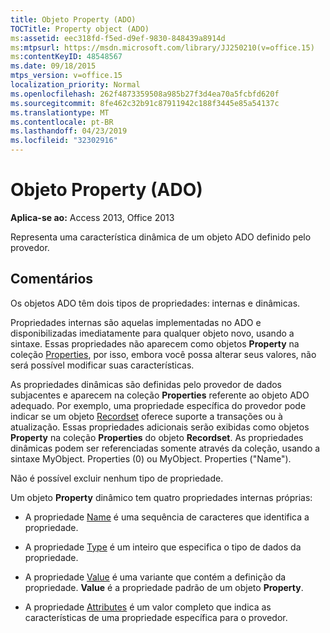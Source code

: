 ```yaml
---
title: Objeto Property (ADO)
TOCTitle: Property object (ADO)
ms:assetid: eec318fd-f5ed-d9ef-9830-848439a8914d
ms:mtpsurl: https://msdn.microsoft.com/library/JJ250210(v=office.15)
ms:contentKeyID: 48548567
ms.date: 09/18/2015
mtps_version: v=office.15
localization_priority: Normal
ms.openlocfilehash: 262f4873359508a985b27f3d4ea70a5fcbfd620f
ms.sourcegitcommit: 8fe462c32b91c87911942c188f3445e85a54137c
ms.translationtype: MT
ms.contentlocale: pt-BR
ms.lasthandoff: 04/23/2019
ms.locfileid: "32302916"
---
```

# <a name="property-object-ado"></a>Objeto Property (ADO)


**Aplica-se ao:** Access 2013, Office 2013

Representa uma característica dinâmica de um objeto ADO definido pelo provedor.

## <a name="remarks"></a>Comentários

Os objetos ADO têm dois tipos de propriedades: internas e dinâmicas.

Propriedades internas são aquelas implementadas no ADO e disponibilizadas imediatamente para qualquer objeto novo, usando a sintaxe. Essas propriedades não aparecem como objetos **Property** na coleção [Properties](properties-collection-ado.md), por isso, embora você possa alterar seus valores, não será possível modificar suas características.

As propriedades dinâmicas são definidas pelo provedor de dados subjacentes e aparecem na coleção **Properties** referente ao objeto ADO adequado. Por exemplo, uma propriedade específica do provedor pode indicar se um objeto [Recordset](recordset-object-ado.md) oferece suporte a transações ou à atualização. Essas propriedades adicionais serão exibidas como objetos **Property** na coleção **Properties** do objeto **Recordset**. As propriedades dinâmicas podem ser referenciadas somente através da coleção, usando a sintaxe MyObject. Properties (0) ou MyObject. Properties ("Name").

Não é possível excluir nenhum tipo de propriedade.

Um objeto **Property** dinâmico tem quatro propriedades internas próprias:

  - A propriedade [Name](name-property-ado.md) é uma sequência de caracteres que identifica a propriedade.

  - A propriedade [Type](type-property-ado.md) é um inteiro que especifica o tipo de dados da propriedade.

  - A propriedade [Value](value-property-ado.md) é uma variante que contém a definição da propriedade. **Value** é a propriedade padrão de um objeto **Property**.

  - A propriedade [Attributes](attributes-property-ado.md) é um valor completo que indica as características de uma propriedade específica para o provedor.

